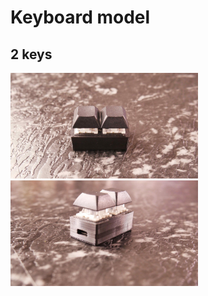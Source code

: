 # Keyboard model
## 2 keys
<img src = "./2 keys/P1150302.jpeg" width="300px">
<img src = "./2 keys/P1150311.jpeg" width="300px">
